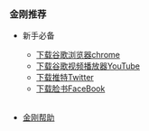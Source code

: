 ### 金刚推荐
- 新手必备
  - [下载谷歌浏览器chrome](https://a2zitpro.github.io/web/downloadchrome)
  - [下载谷歌视频播放器YouTube](https://a2zitpro.github.io/web/downloadyoutubeapp)
  - [下载推特Twitter](https://a2zitpro.github.io/web/downloadtwitterapp)
  - [下载脸书FaceBook](https://a2zitpro.github.io/web/downloadfacebookapp)<br><br>


- [金刚帮助](https://a2zitpro.github.io/web/https://a2zitpro.github.io/web/list_helpkkvpn)
